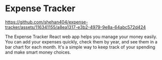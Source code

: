 # Expense Tracker

https://github.com/shehan404/expense-tracker/assets/116341155/a8ea1317-e3b2-4979-9e8a-64abc572d424


The Expense Tracker React web app helps you manage your money easily. You can add your expenses quickly, check them by year, and see them in a bar chart for each month. It's a simple way to keep track of your spending and make smart money choices.
